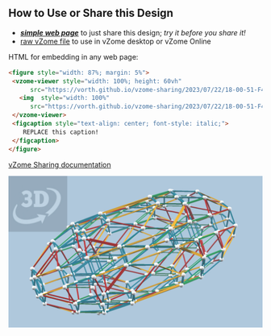 
## How to Use or Share this Design

 - [***simple web page***](<https://vorth.github.io/vzome-sharing/2023/07/22/18-00-51-F4-0101-triality-yellow-stretch/>) to just share this design; *try it before you share it!*
 - [raw vZome file](<https://raw.githubusercontent.com/vorth/vzome-sharing/main/2023/07/22/18-00-51-F4-0101-triality-yellow-stretch/F4-0101-triality-yellow-stretch.vZome>) to use in vZome desktop or vZome Online
 
 HTML for embedding in any web page:
 ```html
<figure style="width: 87%; margin: 5%">
  <vzome-viewer style="width: 100%; height: 60vh"
       src="https://vorth.github.io/vzome-sharing/2023/07/22/18-00-51-F4-0101-triality-yellow-stretch/F4-0101-triality-yellow-stretch.vZome" >
    <img  style="width: 100%"
       src="https://vorth.github.io/vzome-sharing/2023/07/22/18-00-51-F4-0101-triality-yellow-stretch/F4-0101-triality-yellow-stretch.png" >
  </vzome-viewer>
  <figcaption style="text-align: center; font-style: italic;">
     REPLACE this caption!
  </figcaption>
</figure>
 ```

[vZome Sharing documentation](https://vzome.github.io/vzome/sharing.html#how-it-works)

![Image](<F4-0101-triality-yellow-stretch.png>)

